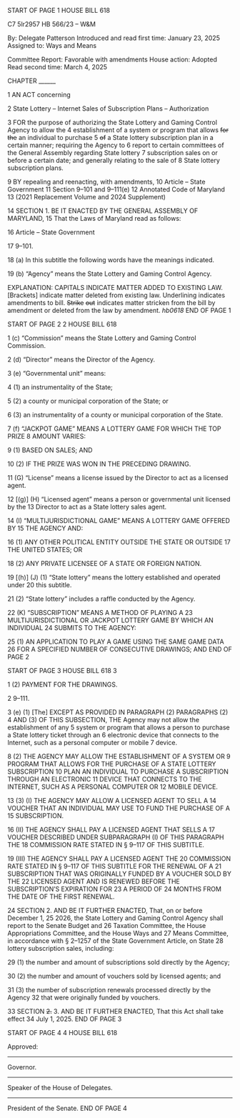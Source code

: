 START OF PAGE 1
HOUSE BILL 618

C7 5lr2957
HB 566/23 – W&M

By: Delegate Patterson
Introduced and read first time: January 23, 2025
Assigned to: Ways and Means

Committee Report: Favorable with amendments
House action: Adopted
Read second time: March 4, 2025

CHAPTER ______

1 AN ACT concerning

2 State Lottery – Internet Sales of Subscription Plans – Authorization

3 FOR the purpose of authorizing the State Lottery and Gaming Control Agency to allow the
4 establishment of a system or program that allows ~~for~~ ~~the~~ an individual to purchase
5 ~~of~~ a State lottery subscription plan in a certain manner; requiring the Agency to
6 report to certain committees of the General Assembly regarding State lottery
7 subscription sales on or before a certain date; and generally relating to the sale of
8 State lottery subscription plans.

9 BY repealing and reenacting, with amendments,
10 Article – State Government
11 Section 9–101 and 9–111(e)
12 Annotated Code of Maryland
13 (2021 Replacement Volume and 2024 Supplement)

14 SECTION 1. BE IT ENACTED BY THE GENERAL ASSEMBLY OF MARYLAND,
15 That the Laws of Maryland read as follows:

16 Article – State Government

17 9–101.

18 (a) In this subtitle the following words have the meanings indicated.

19 (b) “Agency” means the State Lottery and Gaming Control Agency.

EXPLANATION: CAPITALS INDICATE MATTER ADDED TO EXISTING LAW.
[Brackets] indicate matter deleted from existing law.
Underlining indicates amendments to bill.
~~Strike~~ ~~out~~ indicates matter stricken from the bill by amendment or deleted from the law by
amendment. *hb0618*
END OF PAGE 1

START OF PAGE 2
2 HOUSE BILL 618

1 (c) “Commission” means the State Lottery and Gaming Control Commission.

2 (d) “Director” means the Director of the Agency.

3 (e) “Governmental unit” means:

4 (1) an instrumentality of the State;

5 (2) a county or municipal corporation of the State; or

6 (3) an instrumentality of a county or municipal corporation of the State.

7 (f) “JACKPOT GAME” MEANS A LOTTERY GAME FOR WHICH THE TOP PRIZE
8 AMOUNT VARIES:

9 (1) BASED ON SALES; AND

10 (2) IF THE PRIZE WAS WON IN THE PRECEDING DRAWING.

11 (G) “License” means a license issued by the Director to act as a licensed agent.

12 [(g)] (H) “Licensed agent” means a person or governmental unit licensed by the
13 Director to act as a State lottery sales agent.

14 (I) “MULTIJURISDICTIONAL GAME” MEANS A LOTTERY GAME OFFERED BY
15 THE AGENCY AND:

16 (1) ANY OTHER POLITICAL ENTITY OUTSIDE THE STATE OR OUTSIDE
17 THE UNITED STATES; OR

18 (2) ANY PRIVATE LICENSEE OF A STATE OR FOREIGN NATION.

19 [(h)] (J) (1) “State lottery” means the lottery established and operated under
20 this subtitle.

21 (2) “State lottery” includes a raffle conducted by the Agency.

22 (K) “SUBSCRIPTION” MEANS A METHOD OF PLAYING A
23 MULTIJURISDICTIONAL OR JACKPOT LOTTERY GAME BY WHICH AN INDIVIDUAL
24 SUBMITS TO THE AGENCY:

25 (1) AN APPLICATION TO PLAY A GAME USING THE SAME GAME DATA
26 FOR A SPECIFIED NUMBER OF CONSECUTIVE DRAWINGS; AND
END OF PAGE 2

START OF PAGE 3
HOUSE BILL 618 3

1 (2) PAYMENT FOR THE DRAWINGS.

2 9–111.

3 (e) (1) [The] EXCEPT AS PROVIDED IN PARAGRAPH (2) PARAGRAPHS (2)
4 AND (3) OF THIS SUBSECTION, THE Agency may not allow the establishment of any
5 system or program that allows a person to purchase a State lottery ticket through an
6 electronic device that connects to the Internet, such as a personal computer or mobile
7 device.

8 (2) THE AGENCY MAY ALLOW THE ESTABLISHMENT OF A SYSTEM OR
9 PROGRAM THAT ALLOWS FOR THE PURCHASE OF A STATE LOTTERY SUBSCRIPTION
10 PLAN AN INDIVIDUAL TO PURCHASE A SUBSCRIPTION THROUGH AN ELECTRONIC
11 DEVICE THAT CONNECTS TO THE INTERNET, SUCH AS A PERSONAL COMPUTER OR
12 MOBILE DEVICE.

13 (3) (I) THE AGENCY MAY ALLOW A LICENSED AGENT TO SELL A
14 VOUCHER THAT AN INDIVIDUAL MAY USE TO FUND THE PURCHASE OF A
15 SUBSCRIPTION.

16 (II) THE AGENCY SHALL PAY A LICENSED AGENT THAT SELLS A
17 VOUCHER DESCRIBED UNDER SUBPARAGRAPH (I) OF THIS PARAGRAPH THE
18 COMMISSION RATE STATED IN § 9–117 OF THIS SUBTITLE.

19 (III) THE AGENCY SHALL PAY A LICENSED AGENT THE
20 COMMISSION RATE STATED IN § 9–117 OF THIS SUBTITLE FOR THE RENEWAL OF A
21 SUBSCRIPTION THAT WAS ORIGINALLY FUNDED BY A VOUCHER SOLD BY THE
22 LICENSED AGENT AND IS RENEWED BEFORE THE SUBSCRIPTION’S EXPIRATION FOR
23 A PERIOD OF 24 MONTHS FROM THE DATE OF THE FIRST RENEWAL.

24 SECTION 2. AND BE IT FURTHER ENACTED, That, on or before December 1,
25 2026, the State Lottery and Gaming Control Agency shall report to the Senate Budget and
26 Taxation Committee, the House Appropriations Committee, and the House Ways and
27 Means Committee, in accordance with § 2–1257 of the State Government Article, on State
28 lottery subscription sales, including:

29 (1) the number and amount of subscriptions sold directly by the Agency;

30 (2) the number and amount of vouchers sold by licensed agents; and

31 (3) the number of subscription renewals processed directly by the Agency
32 that were originally funded by vouchers.

33 SECTION ~~2.~~ 3. AND BE IT FURTHER ENACTED, That this Act shall take effect
34 July 1, 2025.
END OF PAGE 3

START OF PAGE 4
4 HOUSE BILL 618

Approved:

________________________________________________________________________________
Governor.

________________________________________________________________________________
Speaker of the House of Delegates.

________________________________________________________________________________
President of the Senate.
END OF PAGE 4